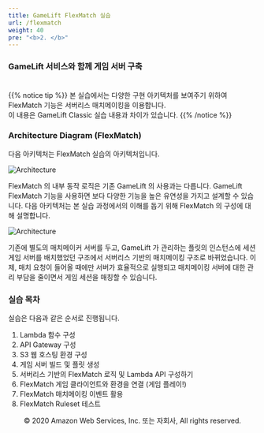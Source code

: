 ```yaml
---
title: GameLift FlexMatch 실습
url: /flexmatch
weight: 40
pre: "<b>2. </b>"
---
```



### GameLift 서비스와 함께 게임 서버 구축 <br/><br/>

{{% notice tip %}}
본 실습에서는 다양한 구현 아키텍처를 보여주기 위하여 FlexMatch 기능은 서버리스 매치메이킹을 이용합니다.   
이 내용은 GameLift Classic 실습 내용과 차이가 있습니다.
{{% /notice %}}

### Architecture Diagram (FlexMatch)

다음 아키텍처는 FlexMatch 실습의 아키텍처입니다.

![Architecture](../images/flexmatch/FlexDemo.png)

FlexMatch 의 내부 동작 로직은 기존 GameLift 의 사용과는 다릅니다. GameLift FlexMatch 기능을 사용하면 보다 다양한 기능을 높은 유연성을 가지고 설계할 수 있습니다. 다음 아키텍처는 본 실습 과정에서의 이해를 돕기 위해 FlexMatch 의 구성에 대해 설명합니다.

![Architecture](../images/flexmatch/GL-Flex.png)

기존에 별도의 매치메이커 서버를 두고, GameLift 가 관리하는 플릿의 인스턴스에 세션 게임 서버를 배치했었던 구조에서 서버리스 기반의 매치메이킹 구조로 바뀌었습니다.
이제, 매치 요청이 들어올 때에만 서버가 효율적으로 실행되고 매치메이킹 서버에 대한 관리 부담을 줄이면서 게임 세션을 매칭할 수 있습니다.


### 실습 목차

실습은 다음과 같은 순서로 진행됩니다. 

1. Lambda 함수 구성
2. API Gateway 구성
3. S3 웹 호스팅 환경 구성
4. 게임 서버 빌드 및 플릿 생성
5. 서버리스 기반의 FlexMatch 로직 및 Lambda API 구성하기
6. FlexMatch 게임 클라이언트와 환경을 연결 (게임 플레이!)
7. FlexMatch 매치메이킹 이벤트 활용
8. FlexMatch Ruleset 테스트



<p align="center">
© 2020 Amazon Web Services, Inc. 또는 자회사, All rights reserved.
</p>


